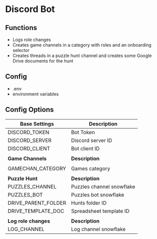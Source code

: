 # Discord Bot

## Functions
- Logs role changes
- Creates game channels in a category with roles and an onboarding selector
- Creates threads in a puzzle hunt channel and creates some Google Drive documents for the hunt

## Config
  - .env
  - environment variables

## Config Options

| **Base Settings**    | **Description**           |
|----------------------|---------------------------|
| DISCORD_TOKEN        | Bot Token                 |
| DISCORD_SERVER       | Discord server ID         |
| DISCORD_CLIENT       | Bot client ID             |
|                      |                           |
| **Game Channels**    | **Description**           |
|                      |                           |
| GAMECHAN_CATEGORY    | Games category            |
|                      |                           |
| **Puzzle Hunt**      | **Description**           |
| PUZZLES_CHANNEL      | Puzzles channel snowflake |
| PUZZLES_BOT          | Puzzles bot snowflake     |
| DRIVE_PARENT_FOLDER  | Hunts folder ID           |
| DRIVE_TEMPLATE_DOC   | Spreadsheet template ID   |
|                      |                           |
| **Log role changes** | **Description**           |
| LOG_CHANNEL          | Log channel snowflake     |
